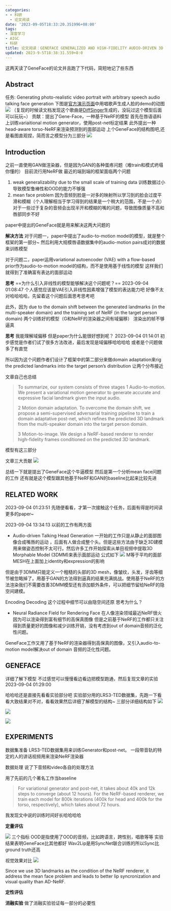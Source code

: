 ```yaml
---
categories:
- - 科研
  - 论文阅读
date: '2023-09-05T18:33:20.351996+08:00'
tags:
- 深度学习
- AIGC
- 科研
title: 论文阅读：GENEFACE GENERALIZED AND HIGH-FIDELITY AUDIO-DRIVEN 3D TALKING FACE SYNTHESIS
updated: 2023-9-5T18:38:31.559+8:0
---
```

这两天读了GeneFace的论文并且跑了下代码，简短地记了些东西

## Abstract

任务: Generating photo-realistic video portrait with arbitrary speech audio
talking face generation
下图是[官方演示页面](https://geneface.github.io/)中用唱歌声生成人脸的demo的动图
![](https://cdn.jsdelivr.net/gh/YuKung/image-host@main/img/202309051735956.gif)
（复现的时候读文档发现这个歌曲是[DiffSinger](https://github.com/MoonInTheRiver/DiffSinger)生成的，没玩过这个模型后面可以玩玩~）
贡献：提出了Gene-Face，一种基于NeRF的模型
首先在唇语语料上训练variaitional motion generator，使用post-net标定结果
此外提出一种head-aware torso-NeRF来渲染预测到的面部运动
上个GeneFace的结构图吧,还是看图直观捏，简而言之模型分为三部分
![](https://cdn.jsdelivr.net/gh/YuKung/image-host@main/img/202309051735957.png)

## Introduction

之前一直使用GAN做渲染器，但是因为GAN的各种蛋疼问题（难train和模式坍塌你懂的）
目前流行用NeRF做
最近的端到端的框架面临两个问题

1. weak generalizability due to the small scale of training data
   训练数据过小导致模型鲁棒性和OOD的能力不够强
2. mean face problem
   因为音频到脸是一对多的映射所以学习到的脸会过度平滑和模糊（个人理解相当于学习得到的结果是一个稍大的范围，不是一个点）对于一些过于复杂的音频会出现半开和模糊的嘴的问题，导致图像质量不高和唇部同步不好

paper中提出的GeneFace就是用来解决这两大问题的

**解决方法**
对于问题一，paper中提出了audio-to-motion model的模型，就是整个框架的第一部分~
然后利用大规模唇语数据集中的audio-motion pairs成对的数据来训练模型

对于问题二，paper运用variational autoencoder (VAE) with a flow-based prior作为audio-to-motion model的结构，而不是使用基于线性的模型
这样我们就得到了准确富有表达的面部运动

**思考**
==为什么引入非线性的模型能够解决这个问题呢？==
2023-09-04 01:08:47
个人感觉应该是VAE引入非线性因素增强了模型的表达能力吧
好像不太对哈哈哈哈，先留着这个问题后面思考思考吧

此外，因为
due to the domain shift between the generated landmarks (in the multi-speaker domain) and the training set of NeRF (in the target person domain)
两个训练好的模型（G和NeRF的渲染器之间有域偏移）
渲染出的帧不够逼真

**思考**
我能理解域偏移 但是paper为什么能很好想到呢？
2023-09-04 01:14:01
初步感觉是作者们试了很多方法改进，最后发现是域偏移哈哈哈哈 或者是个问题做多了有直觉

所以因为这个问题作者们设计了框架中的第二部分来做domain adaptation来rig the predicted landmarks into the target person’s distribution
让两个分布接近

文章自己也总结

> To summarize, our system consists of three stages
> 1 Audio-to-motion. We present a variational motion generator to generate accurate and expressive facial landmark given the input audio.
>
> 2 Motion domain adaptation. To overcome the domain shift, we propose a semi-supervised adversarial training pipeline to train a domain adaptative post-net, which refines the predicted 3D landmark from the multi-speaker domain into the target person domain.
>
> 3 Motion-to-image. We design a NeRF-based renderer to render high-fidelity frames conditioned on the predicted 3D landmark.

模型有这三部分

文章三大贡献
![](https://cdn.jsdelivr.net/gh/YuKung/image-host@main/img/202309051735958.png)

总结一下就是提出了GeneFace这个牛逼模型
然后是第一个分析mean face问题的工作
还有就是这个模型跟其他基于NeRF和GAN的baseline比起来比较先进

## RELATED WORK

2023-09-04 01:23:51
先随便看看，才第一次接触这个任务，后面有得是时间读更多的paper~

2023-09-04 13:34:13
以前的工作有两方面

- Audio-driven Talking Head Generation
  一开始的工作只是从静止的面部图像合成嘴唇的运动
  ，后面有人做合成整个头。但是这些方法由于缺乏3D建模用来做姿态控制不太可行。然后许多工作开始探索从单目视频中提取3D Morphable Model (3DMM)来表示面部运动
  公式如下
  ![](https://cdn.jsdelivr.net/gh/YuKung/image-host@main/img/202309051735959.png)
  M等于平均的面部MESH在上面加上identity和expression的影响

但是由于3DMM只能定义一个粗糙的头部的3D mesh，像皱纹，头发，牙齿等细节被忽略掉了。用基于GAN的方法得到逼真的结果充满挑战。使用基于NeRF的方法渲染我们不需要改善3DMM模型还有添加额外条件，可以把细节留给NeRF的隐空间建模。

Encoding Decoding 这个过程中细节可以由隐空间还原
思考为什么？

- Neural Radiance Field for Rendering Face
  在人像渲染领域最近NeRF很火因为可以渲染得到富有细节的高保真图像
  但是之前基于NeRF的工作都只关注得到质量更好的图像和减少训练开销，没有考虑到out of domain音频的泛化性问题。

GeneFace工作又用了基于NeRF的渲染器得到高保真的图像，又引入audio-to-motion model解决out of domain 音频的泛化性问题。

## GENEFACE

详细了解下模型
不过感觉可以慢慢看边看边把模型跑通，然后复现文章的实验
2023-09-04 01:29:00

哈哈哈还是直接先看看实验部分吧
实验部分用的LRS3-TED数据集，先跑一下看看大致结果对不对，看看效果然后详细了解模型的结构~
三部分详细结构如下
![](https://cdn.jsdelivr.net/gh/YuKung/image-host@main/img/202309051735960.png)

![](https://cdn.jsdelivr.net/gh/YuKung/image-host@main/img/202309051735961.png)

![](https://cdn.jsdelivr.net/gh/YuKung/image-host@main/img/202309051735962.png)

## EXPERIMENTS

数据集准备
LRS3-TED数据集用来训练Generator和post-net。
一段带音轨的特定的人的讲话视频用来渲染NeRF渲染器

数据处理
说了下音频和video各自的处理方法

用了先前的几个著名工作当baseline

> For variational generator and post-net, it takes about 40k and 12k steps to converge (about 12 hours). For the NeRF-based renderer, we train each model for 800k iterations (400k for head and 400k for the torso, respectively), which takes about 72 hours.

我发现文中说的训练时间好长哈哈哈哈

**定量评估**

![](https://cdn.jsdelivr.net/gh/YuKung/image-host@main/img/202309051735963.png)
三个指标 OOD是指使用了OOD的音频，比如跨语言，跨性别，唱歌等等
实验结果表明GeneFace比其他都好
Wav2Lip是用SyncNet联合训练的所以Sync比ground truth还高

视觉效果对比
![](https://cdn.jsdelivr.net/gh/YuKung/image-host@main/img/202309051735964.png)

Since we use 3D landmarks as the condition of the NeRF renderer, it address the mean face problem and leads to better lip syncronization and visual quality than AD-NeRF.

**定性评估**

**消融实验**
做了消融实验验证每一部分的必要性
